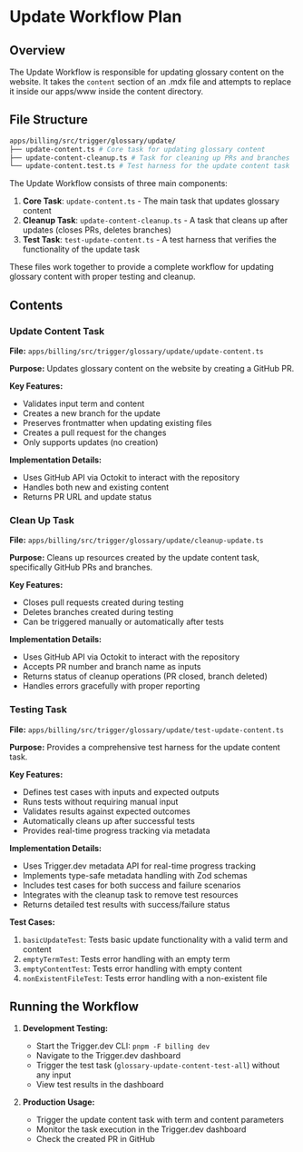 # Update Workflow Plan

## Overview

The Update Workflow is responsible for updating glossary content on the website. It takes the `content` section of an .mdx file and attempts to replace it inside our apps/www inside the content directory.

## File Structure

```sh
apps/billing/src/trigger/glossary/update/
├── update-content.ts # Core task for updating glossary content
├── update-content-cleanup.ts # Task for cleaning up PRs and branches
└── update-content.test.ts # Test harness for the update content task
```

The Update Workflow consists of three main components:

1. **Core Task**: `update-content.ts` - The main task that updates glossary content
2. **Cleanup Task**: `update-content-cleanup.ts` - A task that cleans up after updates (closes PRs, deletes branches)
3. **Test Task**: `test-update-content.ts` - A test harness that verifies the functionality of the update task

These files work together to provide a complete workflow for updating glossary content with proper testing and cleanup.

## Contents

### Update Content Task

**File:** `apps/billing/src/trigger/glossary/update/update-content.ts`

**Purpose:** Updates glossary content on the website by creating a GitHub PR.

**Key Features:**

- Validates input term and content
- Creates a new branch for the update
- Preserves frontmatter when updating existing files
- Creates a pull request for the changes
- Only supports updates (no creation)

**Implementation Details:**

- Uses GitHub API via Octokit to interact with the repository
- Handles both new and existing content
- Returns PR URL and update status

### Clean Up Task

**File:** `apps/billing/src/trigger/glossary/update/cleanup-update.ts`

**Purpose:** Cleans up resources created by the update content task, specifically GitHub PRs and branches.

**Key Features:**

- Closes pull requests created during testing
- Deletes branches created during testing
- Can be triggered manually or automatically after tests

**Implementation Details:**

- Uses GitHub API via Octokit to interact with the repository
- Accepts PR number and branch name as inputs
- Returns status of cleanup operations (PR closed, branch deleted)
- Handles errors gracefully with proper reporting

### Testing Task

**File:** `apps/billing/src/trigger/glossary/update/test-update-content.ts`

**Purpose:** Provides a comprehensive test harness for the update content task.

**Key Features:**

- Defines test cases with inputs and expected outputs
- Runs tests without requiring manual input
- Validates results against expected outcomes
- Automatically cleans up after successful tests
- Provides real-time progress tracking via metadata

**Implementation Details:**

- Uses Trigger.dev metadata API for real-time progress tracking
- Implements type-safe metadata handling with Zod schemas
- Includes test cases for both success and failure scenarios
- Integrates with the cleanup task to remove test resources
- Returns detailed test results with success/failure status

**Test Cases:**

1. `basicUpdateTest`: Tests basic update functionality with a valid term and content
2. `emptyTermTest`: Tests error handling with an empty term
3. `emptyContentTest`: Tests error handling with empty content
4. `nonExistentFileTest`: Tests error handling with a non-existent file

## Running the Workflow

1. **Development Testing:**
   - Start the Trigger.dev CLI: `pnpm -F billing dev`
   - Navigate to the Trigger.dev dashboard
   - Trigger the test task (`glossary-update-content-test-all`) without any input
   - View test results in the dashboard

2. **Production Usage:**
   - Trigger the update content task with term and content parameters
   - Monitor the task execution in the Trigger.dev dashboard
   - Check the created PR in GitHub
